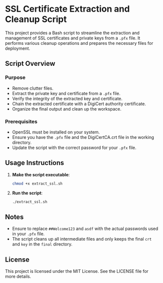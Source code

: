 # SSL Certificate Extraction and Cleanup Script

This project provides a Bash script to streamline the extraction and management of SSL certificates and private keys from a `.pfx` file. It performs various cleanup operations and prepares the necessary files for deployment.

## Script Overview

### Purpose

- Remove clutter files.
- Extract the private key and certificate from a `.pfx` file.
- Verify the integrity of the extracted key and certificate.
- Chain the extracted certificate with a DigiCert authority certificate.
- Organize the final output and clean up the workspace.

### Prerequisites

- OpenSSL must be installed on your system.
- Ensure you have the `.pfx` file and the DigiCertCA.crt file in the working directory.
- Update the script with the correct password for your `.pfx` file.

## Usage Instructions

1. **Make the script executable**:

    ```bash
    chmod +x extract_ssl.sh
    ```

2. **Run the script**:

    ```bash
    ./extract_ssl.sh
    ```

## Notes

- Ensure to replace `##Welcome123` and `asdf` with the actual passwords used in your `.pfx` file.
- The script cleans up all intermediate files and only keeps the final `crt` and `key` in the `final` directory.

## License

This project is licensed under the MIT License. See the LICENSE file for more details.
